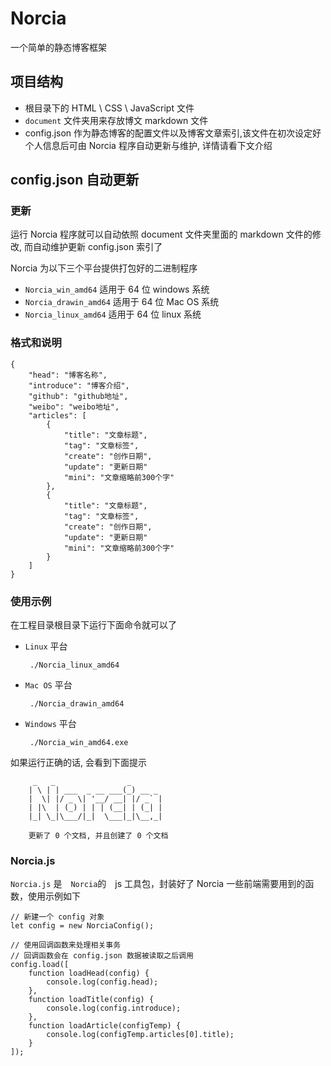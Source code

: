 # Norcia
一个简单的静态博客框架

## 项目结构
 - 根目录下的 HTML \ CSS \ JavaScript 文件
 - `document` 文件夹用来存放博文 markdown 文件
 - config.json 作为静态博客的配置文件以及博客文章索引,该文件在初次设定好个人信息后可由 Norcia 程序自动更新与维护, 详情请看下文介绍
 
## config.json 自动更新
### 更新
运行 Norcia 程序就可以自动依照 document 文件夹里面的 markdown 文件的修改, 而自动维护更新 config.json 索引了

Norcia 为以下三个平台提供打包好的二进制程序

 - `Norcia_win_amd64` 适用于 64 位 windows 系统
 - `Norcia_drawin_amd64` 适用于 64 位 Mac OS 系统
 - `Norcia_linux_amd64` 适用于 64 位 linux 系统

### 格式和说明

	{
		"head": "博客名称",
		"introduce": "博客介绍",
		"github": "github地址",
		"weibo": "weibo地址",
		"articles": [
			{
				"title": "文章标题",
				"tag": "文章标签",
				"create": "创作日期",
				"update": "更新日期"
				"mini": "文章缩略前300个字"
			},
			{
				"title": "文章标题",
				"tag": "文章标签",
				"create": "创作日期",
				"update": "更新日期"
				"mini": "文章缩略前300个字"
			}
		]
	}

### 使用示例

在工程目录根目录下运行下面命令就可以了
 - `Linux` 平台

        ./Norcia_linux_amd64

 - `Mac OS` 平台

        ./Norcia_drawin_amd64
        
 - `Windows` 平台
 
        ./Norcia_win_amd64.exe
        

如果运行正确的话, 会看到下面提示

         _   _                _       
        | \ | | ___  _ __ ___(_) __ _ 
        |  \| |/ _ \| '__/ __| |/ _` |
        | |\  | (_) | | | (__| | (_| |
        |_| \_|\___/|_|  \___|_|\__,_|
        
        更新了 0 个文档, 并且创建了 0 个文档 
        
### Norcia.js
`Norcia.js` 是　`Norcia`的　js 工具包，封装好了 Norcia 一些前端需要用到的函数，使用示例如下
    
    // 新建一个 config 对象
    let config = new NorciaConfig();
    
    // 使用回调函数来处理相关事务
    // 回调函数会在 config.json 数据被读取之后调用
    config.load([
        function loadHead(config) {
            console.log(config.head);
        },
        function loadTitle(config) {
            console.log(config.introduce);
        },
        function loadArticle(configTemp) {
            console.log(configTemp.articles[0].title);
        }
    ]);
